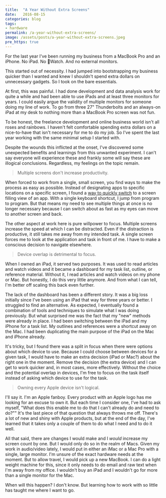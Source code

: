 ```yaml
---
title:  "A Year Without Extra Screens"
date:   2016-08-15
categories: blog
tags:
- hardware
permalink: /a-year-without-extra-screens/
image: /assets/posts/a-year-without-extra-screens.jpeg
pre_https: true
---
```

For the last year I've been running my business from a MacBook Pro  and an iPhone.  No iPad. No Watch. And no external monitors.
<!--more-->

This started out of necessity. I had jumped into bootstrapping my business quicker than I wanted and knew I shouldn't spend extra dollars on unnecessary gadgets. So I took on the bare essentials.

At first, this was painful. I had done development and data analysis work for quite a while and had been able to use iPads and at least three monitors for years. I could easily argue the validity of multiple monitors for someone doing my line of work. To go from three 27" Thunderbolts and an always-on iPad at my desk to nothing more than a MacBook Pro screen was not fun.

To be honest, the freelance development and online business world isn't all roses and rainbows. I haven't felt comfortable spending extra dollars on a nice-to-have that isn't necessary for me to do my job. So I've spent the last year working with the same minimal setup I started with.

Despite the wounds this inflicted at the onset, I've discovered some unexpected benefits and learnings from this unwanted experiment. I can't say everyone will experience these and frankly some will say these are illogical conclusions. Regardless, my feelings on the topic remain.

> Multiple screens don't increase productivity.

When forced to work from a single, small screen, you find ways to make the process as easy as possible. Instead of designating apps to specific locations on a specific screen, I found a [way to quickly switch](http://joebuhlig.com/mac-navigation/) to a screen filling view of an app. With a single keyboard shortcut, I jump from program to program. But that means my need to see multiple things at once is no longer necessary because I can switch about as fast as my eyes can move to another screen and back.

The other aspect at work here is pure willpower to focus. Multiple screens increase the speed at which I can be distracted. Even if the distraction is productive, it still takes me away from my intended task. A single screen forces me to look at the application and task in front of me. I have to make a conscious decision to navigate elsewhere.

> Device overlap is detrimental to focus.

When I owned an iPad, it served two purposes. It was used to read articles and watch videos and it became a dashboard for my task list, outline, or reference material. Without it, I read articles and watch videos on my phone or Mac. But honestly, I do this very little anymore. And from what I can tell, I'm better off scaling this back even further.

The lack of the dashboard has been a different story. It was a big loss initially since I've been using an iPad that way for three years or better. I struggled to find an alternative. As expected, I eventually found a combination of tools and techniques to simulate what I was doing previously. But what surprised me was the fact that my "new" methods were already in place. I had been switching between the iPad and my iPhone for a task list. My outlines and references were a shortcut away on the Mac. I had been duplicating the main purpose of the iPad on the Mac and iPhone already.

It's tricky, but I found there was a split in focus when there were options about which device to use. Because I could choose between devices for a given task, I would have to make an extra decision (iPad or Mac?) about the right one in the moment. Remove the decision (the extra device) and I can get to work quicker and, in most cases, more effectively. Without the choice and the potential overlap in devices, I'm free to focus on the task itself instead of asking which device to use for the task.

> Owning every Apple device isn't logical.

I'll say it. I'm an Apple fanboy. Every product with an Apple logo has me looking for an excuse to own it. But each time I consider one, I've had to ask myself, "What does this enable me to do that I can't already do and need to do?"" It's the last piece of that question that always throws me off. There's a lot of new and shiny with Apple products, but at the end of the day, I've learned that it takes only a couple of them to do what I need and to do it well.

All that said, there are changes I would make and I _would_ increase my screen count by one. But I would only do so in the realm of Macs. Given my work in audio/video lately, I would put in either an iMac or a Mac Pro with a single, large monitor. I'm unsure of the exact hardware needs at the moment. But to allow travel, I would pick up a new MacBook. I can do a light weight machine for this, since it only needs to do email and raw text when I'm away from my office. I wouldn't buy an iPad and I wouldn't go for more than a single monitor for the Mac. 

When will this happen? I don't know. But learning how to work with so little has taught me where I want to go.